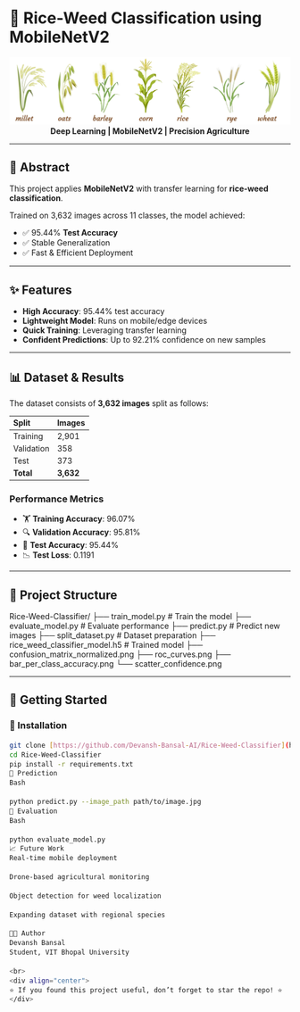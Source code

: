 # 🌾 Rice-Weed Classification using MobileNetV2

<div align="center">
  <img src="a.jpeg" alt="Project Preview" width="600"/>
  <br>
  <b>Deep Learning | MobileNetV2 | Precision Agriculture</b>
</div>

---

## 📝 Abstract

This project applies **MobileNetV2** with transfer learning for **rice-weed classification**.

Trained on 3,632 images across 11 classes, the model achieved:

- ✅ 95.44% **Test Accuracy**
- ✅ Stable Generalization
- ✅ Fast & Efficient Deployment

---

## ✨ Features

- **High Accuracy**: 95.44% test accuracy
- **Lightweight Model**: Runs on mobile/edge devices
- **Quick Training**: Leveraging transfer learning
- **Confident Predictions**: Up to 92.21% confidence on new samples

---

## 📊 Dataset & Results

The dataset consists of **3,632 images** split as follows:

| Split | Images |
| :--- | :--- |
| Training | 2,901 |
| Validation | 358 |
| Test | 373 |
| **Total** | **3,632** |

### Performance Metrics

- 🏋️ **Training Accuracy**: 96.07%
- 🔍 **Validation Accuracy**: 95.81%
- 🧪 **Test Accuracy**: 95.44%
- 📉 **Test Loss**: 0.1191

---

## 📂 Project Structure

Rice-Weed-Classifier/
├── train_model.py              # Train the model
├── evaluate_model.py           # Evaluate performance
├── predict.py                  # Predict new images
├── split_dataset.py            # Dataset preparation
├── rice_weed_classifier_model.h5 # Trained model
├── confusion_matrix_normalized.png
├── roc_curves.png
├── bar_per_class_accuracy.png
└── scatter_confidence.png


---

## 🚀 Getting Started

### 🔧 Installation

```bash
git clone [https://github.com/Devansh-Bansal-AI/Rice-Weed-Classifier](https://github.com/Devansh-Bansal-AI/Rice-Weed-Classifier)
cd Rice-Weed-Classifier
pip install -r requirements.txt
📸 Prediction
Bash

python predict.py --image_path path/to/image.jpg
🧪 Evaluation
Bash

python evaluate_model.py
📈 Future Work
Real-time mobile deployment

Drone-based agricultural monitoring

Object detection for weed localization

Expanding dataset with regional species

👨‍💻 Author
Devansh Bansal
Student, VIT Bhopal University

<br>
<div align="center">
⭐ If you found this project useful, don’t forget to star the repo! ⭐
</div>
